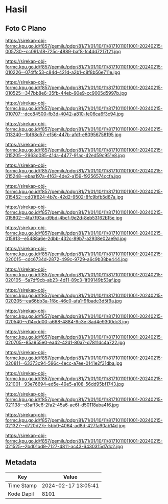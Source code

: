 # Hasil

## Foto C Plano

https://sirekap-obj-formc.kpu.go.id/f857/pemilu/pdpr/81/71/01/10/11/8171011011001-20240215-005730--cc091a18-725c-4889-baf8-fc4dd7217f21.jpg

https://sirekap-obj-formc.kpu.go.id/f857/pemilu/pdpr/81/71/01/10/11/8171011011001-20240215-010226--074ffc53-c84d-421d-a2b1-c8f8b56e711e.jpg

https://sirekap-obj-formc.kpu.go.id/f857/pemilu/pdpr/81/71/01/10/11/8171011011001-20240215-010525--347bb8e6-35fb-44eb-90e9-cc9005d5997b.jpg

https://sirekap-obj-formc.kpu.go.id/f857/pemilu/pdpr/81/71/01/10/11/8171011011001-20240215-010707--dcc84500-fb3d-4042-a810-fe06ca6f3c94.jpg

https://sirekap-obj-formc.kpu.go.id/f857/pemilu/pdpr/81/71/01/10/11/8171011011001-20240215-013240--1bf68d57-e156-447b-afdf-e80956758195.jpg

https://sirekap-obj-formc.kpu.go.id/f857/pemilu/pdpr/81/71/01/10/11/8171011011001-20240215-015205--2963d085-41da-4477-91ac-42ed59c951e8.jpg

https://sirekap-obj-formc.kpu.go.id/f857/pemilu/pdpr/81/71/01/10/11/8171011011001-20240215-015248--ebaa197a-4f63-4de2-a159-f9256574ccfa.jpg

https://sirekap-obj-formc.kpu.go.id/f857/pemilu/pdpr/81/71/01/10/11/8171011011001-20240215-015452--cd01f624-4b7c-42d2-9502-8fc9bfb5d67a.jpg

https://sirekap-obj-formc.kpu.go.id/f857/pemilu/pdpr/81/71/01/10/11/8171011011001-20240215-015802--4fa7f93a-d9bd-4bcf-9e2d-8eb53162b15e.jpg

https://sirekap-obj-formc.kpu.go.id/f857/pemilu/pdpr/81/71/01/10/11/8171011011001-20240215-015913--e5488a6e-2dbb-432c-89b7-a2938e02ae9d.jpg

https://sirekap-obj-formc.kpu.go.id/f857/pemilu/pdpr/81/71/01/10/11/8171011011001-20240215-020015--cdc6734d-2872-499c-9729-a6c9b38be444.jpg

https://sirekap-obj-formc.kpu.go.id/f857/pemilu/pdpr/81/71/01/10/11/8171011011001-20240215-020105--5a7df9cb-ab23-4d11-89c3-1f09149b53af.jpg

https://sirekap-obj-formc.kpu.go.id/f857/pemilu/pdpr/81/71/01/10/11/8171011011001-20240215-020205--ea66bb3a-1f8c-46c0-afa1-9fbade3d5f9a.jpg

https://sirekap-obj-formc.kpu.go.id/f857/pemilu/pdpr/81/71/01/10/11/8171011011001-20240215-020540--d14cdd00-a668-4884-9c3e-8ad4e9300dc3.jpg

https://sirekap-obj-formc.kpu.go.id/f857/pemilu/pdpr/81/71/01/10/11/8171011011001-20240215-020705--85a955e0-ea42-42d1-80a7-d7811dc4a722.jpg

https://sirekap-obj-formc.kpu.go.id/f857/pemilu/pdpr/81/71/01/10/11/8171011011001-20240215-020811--63373c94-596c-4ecc-a7ee-0141e2f31dba.jpg

https://sirekap-obj-formc.kpu.go.id/f857/pemilu/pdpr/81/71/01/10/11/8171011011001-20240215-021001--93e76694-ed5e-49e5-a108-56dd95bf1743.jpg

https://sirekap-obj-formc.kpu.go.id/f857/pemilu/pdpr/81/71/01/10/11/8171011011001-20240215-021138--d3aff3e6-2fa2-45a6-ae6f-d50118aba4f6.jpg

https://sirekap-obj-formc.kpu.go.id/f857/pemilu/pdpr/81/71/01/10/11/8171011011001-20240215-021327--d720d27e-5bb0-4064-ad8d-427fa90ab14d.jpg

https://sirekap-obj-formc.kpu.go.id/f857/pemilu/pdpr/81/71/01/10/11/8171011011001-20240215-021525--2bd01bd9-7127-4811-ac43-6430315d7dc2.jpg


## Metadata

| Key        | Value               |
| ---------- | ------------------- |
| Time Stamp | 2024-02-17 13:05:41 |
| Kode Dapil | 8101                |



